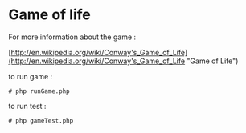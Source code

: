 Game of life
================

For more information about the game : 

[http://en.wikipedia.org/wiki/Conway's_Game_of_Life](http://en.wikipedia.org/wiki/Conway's_Game_of_Life "Game of Life")

to run game :

`# php runGame.php`

to run test :

`# php gameTest.php`
